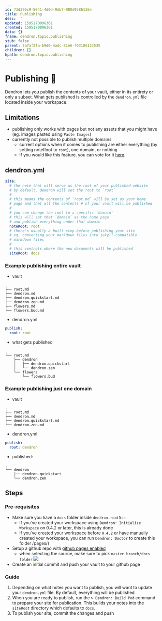 ```yaml
---
id: 73d395c9-5041-4d0d-9db7-080d9586136e
title: Publishing
desc: ''
updated: 1595170096361
created: 1595170096361
data: {}
fname: dendron.topic.publishing
stub: false
parent: 7a7af2fa-b9d0-4adc-81e6-f03186123539
children: []
hpath: dendron.topic.publishing
---
```


# Publishing 🚧

Dendron lets you publish the contents of your vault, either in its entirety or only a subset. What gets published is controlled by the `dendron.yml` file located inside your workspace. 

## Limitations

- publishing only works with pages but not any assets that you might have (eg. images pasted using `Paste Images`)
- currently not possible to publish multiple domains
  - current options when it comes to publishing are either everything (by setting noteRoot to `root`), one domain, or nothing
  - If you would like this feature, you can vote for it [here](https://github.com/dendronhq/dendron/issues/64).

## dendron.yml
```yml
site:
  # the note that will serve as the root of your published website
  # by default, dendron will set the root to `root`
  # 
  # this means the contents of `root.md` will be set as your home 
  # page and that all the contents # of your vault will be published
  # 
  # you can change the root to a specific `domain` 
  # this will set that `domain` as the home page
  # and publish everything under that domain
  noteRoot: root
  # there's usually a built step before publishing your site
  # eg. converting your markdown files into jekyll-compatible
  # markdown files
  # 
  # this controls where the new documents will be published
  siteRoot: docs
```

### Example publishing entire vault
- vault
```
.
├── root.md
├── dendron.md
├── dendron.quickstart.md
├── dendron.zen.md
├── flowers.md
└── flowers.bud.md
```
- dendron.yml
```yml
publish:
  root: root
```
- what gets published

```
.
└── root.md
    ├── dendron
    │   ├── dendron.quickstart
    │   └── dendron.zen
    └── flowers
        └── flowers.bud
```

### Example publishing just one domain
- vault
```
.
├── root.md
├── dendron.md
├── dendron.quickstart.md
└── dendron.zen.md
```
- dendron.yml
```yml
publish:
  root: dendron
```
- published:

```
.
└── dendron
    ├── dendron.quickstart
    └── dendron.zen
```

## Steps

### Pre-requisites
- Make sure you have a `docs` folder inside `dendron.rootDir`.
    - If you've created your workspace using `Dendron: Initialize Workspace` on 0.4.2 or later, this is already done 
    - If you've created your workspace before `0.4.2` or have manually created your workspace, you can run `Dendron: Doctor` to create this folder
/pages/)
- Setup a github repo with [github pages enabled](https://guides.github.com/features/pages/)
  - when selecting the source, make sure to pick `master branch/docs folder`
![](https://foundation-prod-assetspublic53c57cce-8cpvgjldwysl.s3-us-west-2.amazonaws.com/assets/images/gh-page-docs.jpg)
- Create an initial commit and push your vault to your github page

### Guide
1. Depending on what notes you want to publish, you will want to update your `dendron.yml` file. By default, everything will be published
2. When you are ready to publish, run the `> Dendron: Build Pod` command to prepare your site for publication. This builds your notes into the `siteRoot` directory which defaults to `docs`.
3. To publish your site, commit the changes and push



